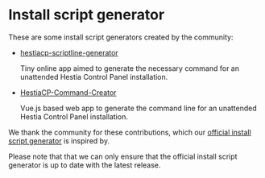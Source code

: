 # Install script generator

These are some install script generators created by the community:

- [hestiacp-scriptline-generator](https://github.com/gabizz/hestiacp-scriptline-generator)

  Tiny online app aimed to generate the necessary command for an unattended Hestia Control Panel installation.

- [HestiaCP-Command-Creator](https://github.com/turbopixel/HestiaCP-Command-Creator)

  Vue.js based web app to generate the command line for an unattended Hestia Control Panel installation.

We thank the community for these contributions, which our [official install script generator](/install) is inspired by.

Please note that that we can only ensure that the official install script generator is up to date with the latest release.
